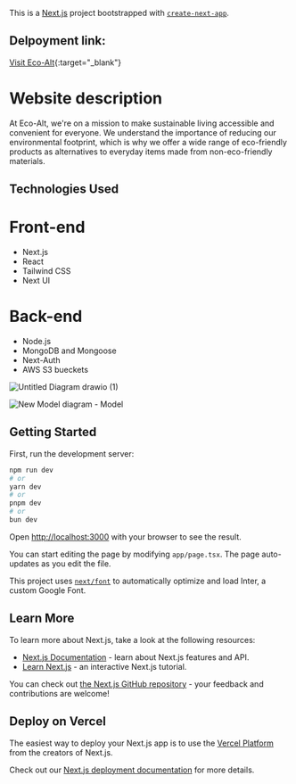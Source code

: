 This is a [Next.js](https://nextjs.org/) project bootstrapped with [`create-next-app`](https://github.com/vercel/next.js/tree/canary/packages/create-next-app).

## Delpoyment link:
[Visit Eco-Alt](http://www.eco-alt.vercel.com){:target="_blank"}


# Website description

At Eco-Alt, we're on a mission to make sustainable living accessible and convenient for everyone. We understand the importance of reducing our environmental footprint, which is why we offer a wide range of eco-friendly products as alternatives to everyday items made from non-eco-friendly materials.

## Technologies Used

# Front-end

- Next.js
- React
- Tailwind CSS
- Next UI

# Back-end

- Node.js
- MongoDB and Mongoose
- Next-Auth
- AWS S3 bueckets

![Untitled Diagram drawio (1)](https://github.com/Atheer-Ganayem/new-EcoAlt/assets/90772309/efb9b01e-9114-48fb-8e8f-dd95ec043734)

![New Model diagram - Model](https://github.com/Atheer-Ganayem/new-EcoAlt/assets/90772309/411170dc-21a1-4a9d-bd13-76909dc8de9c)


## Getting Started

First, run the development server:

```bash
npm run dev
# or
yarn dev
# or
pnpm dev
# or
bun dev
```

Open [http://localhost:3000](http://localhost:3000) with your browser to see the result.

You can start editing the page by modifying `app/page.tsx`. The page auto-updates as you edit the file.

This project uses [`next/font`](https://nextjs.org/docs/basic-features/font-optimization) to automatically optimize and load Inter, a custom Google Font.

## Learn More

To learn more about Next.js, take a look at the following resources:

- [Next.js Documentation](https://nextjs.org/docs) - learn about Next.js features and API.
- [Learn Next.js](https://nextjs.org/learn) - an interactive Next.js tutorial.

You can check out [the Next.js GitHub repository](https://github.com/vercel/next.js/) - your feedback and contributions are welcome!

## Deploy on Vercel

The easiest way to deploy your Next.js app is to use the [Vercel Platform](https://vercel.com/new?utm_medium=default-template&filter=next.js&utm_source=create-next-app&utm_campaign=create-next-app-readme) from the creators of Next.js.

Check out our [Next.js deployment documentation](https://nextjs.org/docs/deployment) for more details.

